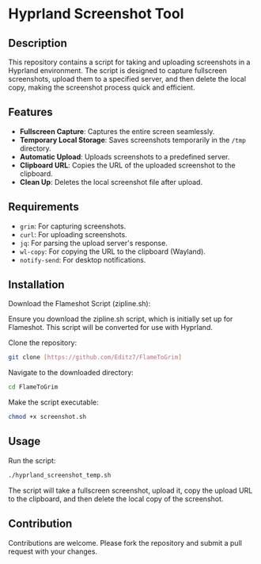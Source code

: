# Hyprland Screenshot Tool

## Description

This repository contains a script for taking and uploading screenshots in a Hyprland environment. The script is designed to capture fullscreen screenshots, upload them to a specified server, and then delete the local copy, making the screenshot process quick and efficient.

## Features

- **Fullscreen Capture**: Captures the entire screen seamlessly.
- **Temporary Local Storage**: Saves screenshots temporarily in the `/tmp` directory.
- **Automatic Upload**: Uploads screenshots to a predefined server.
- **Clipboard URL**: Copies the URL of the uploaded screenshot to the clipboard.
- **Clean Up**: Deletes the local screenshot file after upload.

## Requirements

- `grim`: For capturing screenshots.
- `curl`: For uploading screenshots.
- `jq`: For parsing the upload server's response.
- `wl-copy`: For copying the URL to the clipboard (Wayland).
- `notify-send`: For desktop notifications.

## Installation

Download the Flameshot Script (zipline.sh):

Ensure you download the zipline.sh script, which is initially set up for Flameshot. This script will be converted for use with Hyprland.

Clone the repository:

```bash
git clone [https://github.com/Editz7/FlameToGrim]
```

Navigate to the downloaded directory:

```bash
cd FlameToGrim
```

Make the script executable:

```bash
chmod +x screenshot.sh
```

## Usage

Run the script:

```bash
./hyprland_screenshot_temp.sh
```

The script will take a fullscreen screenshot, upload it, copy the upload URL to the clipboard, and then delete the local copy of the screenshot.

## Contribution

Contributions are welcome. Please fork the repository and submit a pull request with your changes.
